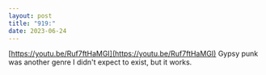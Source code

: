 ```yaml
---
layout: post
title: "919:"
date: 2023-06-24
---
```


[https://youtu.be/Ruf7ftHaMGI](https://youtu.be/Ruf7ftHaMGI) Gypsy punk was another genre I didn't expect to exist, but it works.
